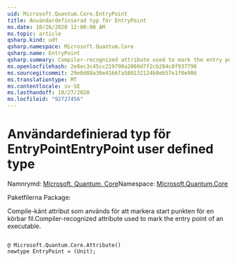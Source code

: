 ```yaml
---
uid: Microsoft.Quantum.Core.EntryPoint
title: Användardefinierad typ för EntryPoint
ms.date: 10/26/2020 12:00:00 AM
ms.topic: article
qsharp.kind: udt
qsharp.namespace: Microsoft.Quantum.Core
qsharp.name: EntryPoint
qsharp.summary: Compiler-recognized attribute used to mark the entry point of an executable.
ms.openlocfilehash: 2e8ec3c45cc219798a2060d7f2cb284c8f937796
ms.sourcegitcommit: 29e0d88a30e4166fa580132124b0eb57e1f0e986
ms.translationtype: MT
ms.contentlocale: sv-SE
ms.lasthandoff: 10/27/2020
ms.locfileid: "92727456"
---
```

# <a name="entrypoint-user-defined-type"></a><span data-ttu-id="43698-102">Användardefinierad typ för EntryPoint</span><span class="sxs-lookup"><span data-stu-id="43698-102">EntryPoint user defined type</span></span>

<span data-ttu-id="43698-103">Namnrymd: [Microsoft. Quantum. Core](xref:Microsoft.Quantum.Core)</span><span class="sxs-lookup"><span data-stu-id="43698-103">Namespace: [Microsoft.Quantum.Core](xref:Microsoft.Quantum.Core)</span></span>

<span data-ttu-id="43698-104">Paketfilerna [](https://nuget.org/packages/)</span><span class="sxs-lookup"><span data-stu-id="43698-104">Package: [](https://nuget.org/packages/)</span></span>


<span data-ttu-id="43698-105">Compile-känt attribut som används för att markera start punkten för en körbar fil.</span><span class="sxs-lookup"><span data-stu-id="43698-105">Compiler-recognized attribute used to mark the entry point of an executable.</span></span>

```qsharp

@ Microsoft.Quantum.Core.Attribute()
newtype EntryPoint = (Unit);
```

